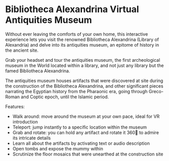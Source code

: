 # Bibliotheca Alexandrina Virtual Antiquities Museum

Without ever leaving the comforts of your own home, this interactive experience lets you visit the renowned Bibliotheca Alexandrina (Library of Alexandria) and delve into its antiquities museum, an epitome of history in the ancient site.

Grab your headset and tour the antiquities museum, the first archeological museum in the World located within a library, and not just any library but the famed Bibliotheca Alexandrina.

The antiquities museum houses artifacts that were discovered at site during the construction of the Bibliotheca Alexandrina, and other significant pieces narrating the Egyptian history from the Pharaonic era, going through Greco-Roman and Coptic epoch, until the Islamic period.

Features:

- Walk around: move around the museum at your own pace, ideal for VR introduction
- Teleport: jump instantly to a specific location within the museum
- Grab and rotate: you can hold any artifact and rotate it 360 to admire its intricate details
- Learn all about the artifacts by activating text or audio description
- Open tombs and expose the mummy within
- Scrutinize the floor mosaics that were unearthed at the construction site
